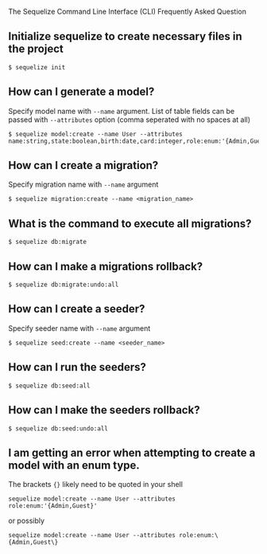 The Sequelize Command Line Interface (CLI) Frequently Asked Question

## Initialize sequelize to create necessary files in the project 
```
$ sequelize init
```

## How can I generate a model?
Specify model name with `--name` argument. List of table fields can be passed with `--attributes` option (comma seperated with no spaces at all)
``` 
$ sequelize model:create --name User --attributes name:string,state:boolean,birth:date,card:integer,role:enum:'{Admin,Guest}'
```

## How can I create a migration?
Specify migration name with `--name` argument
```
$ sequelize migration:create --name <migration_name>
```

## What is the command to execute all migrations?
```
$ sequelize db:migrate
```
## How can I make a migrations rollback?
```
$ sequelize db:migrate:undo:all
```

## How can I create a seeder?
Specify seeder name with `--name` argument
```
$ sequelize seed:create --name <seeder_name> 
```

## How can I run the seeders?
```
$ sequelize db:seed:all
```

## How can I make the seeders rollback?
```
$ sequelize db:seed:undo:all
```

## I am getting an error when attempting to create a model with an enum type.
The brackets `{}` likely need to be quoted in your shell
```
sequelize model:create --name User --attributes role:enum:'{Admin,Guest}'
```
or possibly
```
sequelize model:create --name User --attributes role:enum:\{Admin,Guest\}
```

